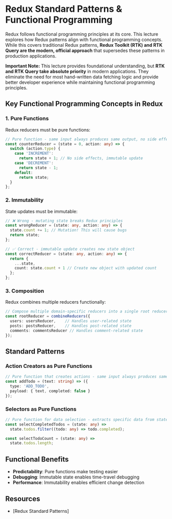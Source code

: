 # Redux Standard Patterns & Functional Programming

Redux follows functional programming principles at its core. This lecture explores how Redux patterns align with functional programming concepts. While this covers traditional Redux patterns, **Redux Toolkit (RTK) and RTK Query are the modern, official approach** that supersedes these patterns in production applications.

**Important Note:** This lecture provides foundational understanding, but **RTK and RTK Query take absolute priority** in modern applications. They eliminate the need for most hand-written data fetching logic and provide better developer experience while maintaining functional programming principles.

## Key Functional Programming Concepts in Redux

### 1. Pure Functions
Redux reducers must be pure functions:
```typescript
// Pure function - same input always produces same output, no side effects
const counterReducer = (state = 0, action: any) => {
  switch (action.type) {
    case 'INCREMENT':
      return state + 1; // No side effects, immutable update
    case 'DECREMENT':
      return state - 1;
    default:
      return state;
  }
};
```

### 2. Immutability
State updates must be immutable:
```typescript
// ❌ Wrong - mutating state breaks Redux principles
const wrongReducer = (state: any, action: any) => {
  state.count += 1; // Mutation! This will cause bugs
  return state;
};

// ✅ Correct - immutable update creates new state object
const correctReducer = (state: any, action: any) => {
  return {
    ...state,
    count: state.count + 1 // Create new object with updated count
  };
};
```

### 3. Composition
Redux combines multiple reducers functionally:
```typescript
// Compose multiple domain-specific reducers into a single root reducer
const rootReducer = combineReducers({
  users: usersReducer,    // Handles user-related state
  posts: postsReducer,    // Handles post-related state
  comments: commentsReducer // Handles comment-related state
});
```

## Standard Patterns

### Action Creators as Pure Functions
```typescript
// Pure function that creates actions - same input always produces same action
const addTodo = (text: string) => ({
  type: 'ADD_TODO',
  payload: { text, completed: false }
});
```

### Selectors as Pure Functions
```typescript
// Pure function for data selection - extracts specific data from state
const selectCompletedTodos = (state: any) => 
  state.todos.filter((todo: any) => todo.completed);

const selectTodoCount = (state: any) => 
  state.todos.length;
```

## Functional Benefits
- **Predictability**: Pure functions make testing easier
- **Debugging**: Immutable state enables time-travel debugging
- **Performance**: Immutability enables efficient change detection

## Resources
- [Redux Standard Patterns]
